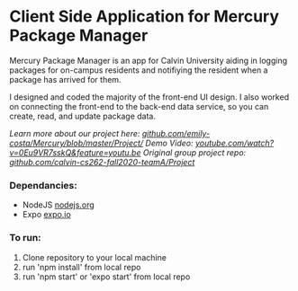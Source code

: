 # Client Side Application for Mercury Package Manager

Mercury Package Manager is an app for Calvin University aiding in logging packages for on-campus residents and notifiying the resident when a package has arrived for them.

I designed and coded the majority of the front-end UI design. I also worked on connecting the front-end to the back-end data service, so you can create, read, and update package data.

*Learn more about our project here: [github.com/emily-costa/Mercury/blob/master/Project/](https://github.com/emily-costa/Mercury/blob/master/Project/)*
*Demo Video: [youtube.com/watch?v=0Eu9VR7sskQ&feature=youtu.be](https://www.youtube.com/watch?v=0Eu9VR7sskQ&feature=youtu.be)*
*Original group project repo: [github.com/calvin-cs262-fall2020-teamA/Project](https://github.com/calvin-cs262-fall2020-teamA/Project)*

### Dependancies:

- NodeJS [nodejs.org](https://nodejs.org/)
- Expo [expo.io](https://expo.io/)

### To run:

1. Clone repository to your local machine
2. run 'npm install' from local repo
3. run 'npm start' or 'expo start' from local repo

